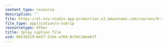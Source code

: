 ```yaml
---
content_type: resource
description: ''
file: https://ol-ocw-studio-app-production.s3.amazonaws.com/courses/9-40-introduction-to-neural-computation-spring-2018/8653b5290e5751dea7648c54c14ee62f_K1pxJVdqlxw.vtt
file_type: application/x-subrip
resourcetype: Other
title: 3play caption file
uid: 8653b529-0e57-51de-a764-8c54c14ee62f
---
```

